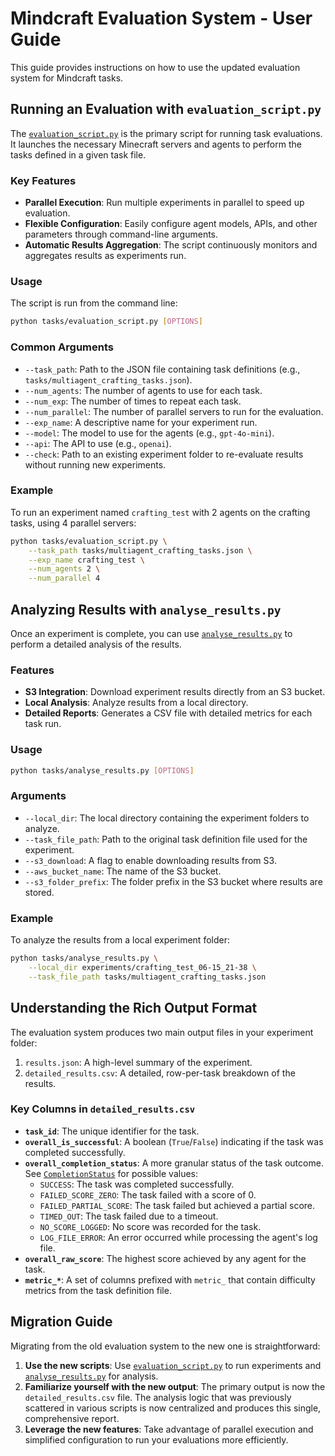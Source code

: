 # Mindcraft Evaluation System - User Guide

This guide provides instructions on how to use the updated evaluation system for Mindcraft tasks.

## Running an Evaluation with `evaluation_script.py`

The [`evaluation_script.py`](../tasks/evaluation_script.py:1) is the primary script for running task evaluations. It launches the necessary Minecraft servers and agents to perform the tasks defined in a given task file.

### Key Features

*   **Parallel Execution**: Run multiple experiments in parallel to speed up evaluation.
*   **Flexible Configuration**: Easily configure agent models, APIs, and other parameters through command-line arguments.
*   **Automatic Results Aggregation**: The script continuously monitors and aggregates results as experiments run.

### Usage

The script is run from the command line:

```bash
python tasks/evaluation_script.py [OPTIONS]
```

### Common Arguments

*   `--task_path`: Path to the JSON file containing task definitions (e.g., `tasks/multiagent_crafting_tasks.json`).
*   `--num_agents`: The number of agents to use for each task.
*   `--num_exp`: The number of times to repeat each task.
*   `--num_parallel`: The number of parallel servers to run for the evaluation.
*   `--exp_name`: A descriptive name for your experiment run.
*   `--model`: The model to use for the agents (e.g., `gpt-4o-mini`).
*   `--api`: The API to use (e.g., `openai`).
*   `--check`: Path to an existing experiment folder to re-evaluate results without running new experiments.

### Example

To run an experiment named `crafting_test` with 2 agents on the crafting tasks, using 4 parallel servers:

```bash
python tasks/evaluation_script.py \
    --task_path tasks/multiagent_crafting_tasks.json \
    --exp_name crafting_test \
    --num_agents 2 \
    --num_parallel 4
```

## Analyzing Results with `analyse_results.py`

Once an experiment is complete, you can use [`analyse_results.py`](../tasks/analyse_results.py:1) to perform a detailed analysis of the results.

### Features

*   **S3 Integration**: Download experiment results directly from an S3 bucket.
*   **Local Analysis**: Analyze results from a local directory.
*   **Detailed Reports**: Generates a CSV file with detailed metrics for each task run.

### Usage

```bash
python tasks/analyse_results.py [OPTIONS]
```

### Arguments

*   `--local_dir`: The local directory containing the experiment folders to analyze.
*   `--task_file_path`: Path to the original task definition file used for the experiment.
*   `--s3_download`: A flag to enable downloading results from S3.
*   `--aws_bucket_name`: The name of the S3 bucket.
*   `--s3_folder_prefix`: The folder prefix in the S3 bucket where results are stored.

### Example

To analyze the results from a local experiment folder:

```bash
python tasks/analyse_results.py \
    --local_dir experiments/crafting_test_06-15_21-38 \
    --task_file_path tasks/multiagent_crafting_tasks.json
```

## Understanding the Rich Output Format

The evaluation system produces two main output files in your experiment folder:

1.  `results.json`: A high-level summary of the experiment.
2.  `detailed_results.csv`: A detailed, row-per-task breakdown of the results.

### Key Columns in `detailed_results.csv`

*   **`task_id`**: The unique identifier for the task.
*   **`overall_is_successful`**: A boolean (`True`/`False`) indicating if the task was completed successfully.
*   **`overall_completion_status`**: A more granular status of the task outcome. See [`CompletionStatus`](../tasks/evaluation.py:11) for possible values:
    *   `SUCCESS`: The task was completed successfully.
    *   `FAILED_SCORE_ZERO`: The task failed with a score of 0.
    *   `FAILED_PARTIAL_SCORE`: The task failed but achieved a partial score.
    *   `TIMED_OUT`: The task failed due to a timeout.
    *   `NO_SCORE_LOGGED`: No score was recorded for the task.
    *   `LOG_FILE_ERROR`: An error occurred while processing the agent's log file.
*   **`overall_raw_score`**: The highest score achieved by any agent for the task.
*   **`metric_*`**: A set of columns prefixed with `metric_` that contain difficulty metrics from the task definition file.

## Migration Guide

Migrating from the old evaluation system to the new one is straightforward:

1.  **Use the new scripts**: Use [`evaluation_script.py`](../tasks/evaluation_script.py:1) to run experiments and [`analyse_results.py`](../tasks/analyse_results.py:1) for analysis.
2.  **Familiarize yourself with the new output**: The primary output is now the `detailed_results.csv` file. The analysis logic that was previously scattered in various scripts is now centralized and produces this single, comprehensive report.
3.  **Leverage the new features**: Take advantage of parallel execution and simplified configuration to run your evaluations more efficiently.